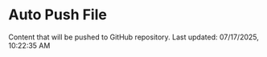 # Auto Push File

Content that will be pushed to GitHub repository.
Last updated: 07/17/2025, 10:22:35 AM
